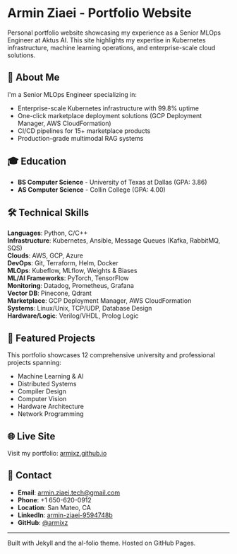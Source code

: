 # Armin Ziaei - Portfolio Website

Personal portfolio website showcasing my experience as a Senior MLOps Engineer at Aktus AI. This site highlights my expertise in Kubernetes infrastructure, machine learning operations, and enterprise-scale cloud solutions.

## 🚀 About Me

I'm a Senior MLOps Engineer specializing in:
- Enterprise-scale Kubernetes infrastructure with 99.8% uptime
- One-click marketplace deployment solutions (GCP Deployment Manager, AWS CloudFormation)
- CI/CD pipelines for 15+ marketplace products
- Production-grade multimodal RAG systems

## 🎓 Education

- **BS Computer Science** - University of Texas at Dallas (GPA: 3.86)
- **AS Computer Science** - Collin College (GPA: 4.00)

## 🛠️ Technical Skills

**Languages**: Python, C/C++  
**Infrastructure**: Kubernetes, Ansible, Message Queues (Kafka, RabbitMQ, SQS)  
**Clouds**: AWS, GCP, Azure  
**DevOps**: Git, Terraform, Helm, Docker  
**MLOps**: Kubeflow, MLflow, Weights & Biases  
**ML/AI Frameworks**: PyTorch, TensorFlow  
**Monitoring**: Datadog, Prometheus, Grafana  
**Vector DB**: Pinecone, Qdrant  
**Marketplace**: GCP Deployment Manager, AWS CloudFormation  
**Systems**: Linux/Unix, TCP/UDP, Database Design  
**Hardware/Logic**: Verilog/VHDL, Prolog Logic

## 📂 Featured Projects

This portfolio showcases 12 comprehensive university and professional projects spanning:
- Machine Learning & AI
- Distributed Systems
- Compiler Design
- Computer Vision
- Hardware Architecture
- Network Programming

## 🌐 Live Site

Visit my portfolio: [armixz.github.io](https://armixz.github.io/)

## 📧 Contact

- **Email**: armin.ziaei.tech@gmail.com
- **Phone**: +1 650-620-0912
- **Location**: San Mateo, CA
- **LinkedIn**: [armin-ziaei-9594748b](https://www.linkedin.com/in/armin-ziaei-9594748b/)
- **GitHub**: [@armixz](https://github.com/armixz/)

---

Built with Jekyll and the al-folio theme. Hosted on GitHub Pages.